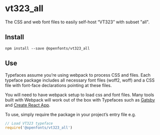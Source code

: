 
# vt323_all

The CSS and web font files to easily self-host “VT323” with subset "all".

## Install

`npm install --save @openfonts/vt323_all`

## Use

Typefaces assume you’re using webpack to process CSS and files. Each typeface
package includes all necessary font files (woff2, woff) and a CSS file with
font-face declarations pointing at these files.

You will need to have webpack setup to load css and font files. Many tools built
with Webpack will work out of the box with Typefaces such as [Gatsby](https://github.com/gatsbyjs/gatsby)
and [Create React App](https://github.com/facebookincubator/create-react-app).

To use, simply require the package in your project’s entry file e.g.

```javascript
// Load VT323 typeface
require('@openfonts/vt323_all')
```

